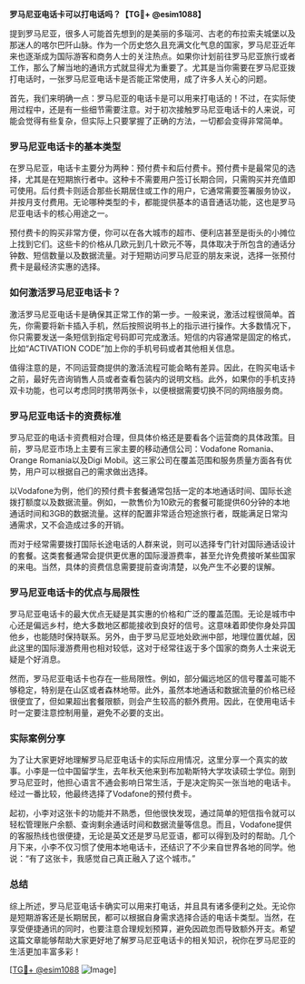 **罗马尼亚电话卡可以打电话吗？【TG💪+ @esim1088】**

提到罗马尼亚，很多人可能首先想到的是美丽的多瑙河、古老的布拉索夫城堡以及那迷人的喀尔巴阡山脉。作为一个历史悠久且充满文化气息的国家，罗马尼亚近年来也逐渐成为国际游客和商务人士的关注热点。如果你计划前往罗马尼亚旅行或者工作，那么了解当地的通讯方式就显得尤为重要了。尤其是当你需要在罗马尼亚拨打电话时，一张罗马尼亚电话卡是否能正常使用，成了许多人关心的问题。

首先，我们来明确一点：罗马尼亚的电话卡是可以用来打电话的！不过，在实际使用过程中，还是有一些细节需要注意。对于初次接触罗马尼亚电话卡的人来说，可能会觉得有些复杂，但实际上只要掌握了正确的方法，一切都会变得非常简单。

### 罗马尼亚电话卡的基本类型

在罗马尼亚，电话卡主要分为两种：预付费卡和后付费卡。预付费卡是最常见的选择，尤其是在短期旅行者中。这种卡不需要用户签订长期合同，只需购买并充值即可使用。后付费卡则适合那些长期居住或工作的用户，它通常需要签署服务协议，并按月支付费用。无论哪种类型的卡，都能提供基本的语音通话功能，这也是罗马尼亚电话卡的核心用途之一。

预付费卡的购买非常方便，你可以在各大城市的超市、便利店甚至是街头的小摊位上找到它们。这些卡的价格从几欧元到几十欧元不等，具体取决于所包含的通话分钟数、短信数量以及数据流量。对于短期访问罗马尼亚的朋友来说，选择一张预付费卡是最经济实惠的选择。

### 如何激活罗马尼亚电话卡？

激活罗马尼亚电话卡是确保其正常工作的第一步。一般来说，激活过程很简单。首先，你需要将新卡插入手机，然后按照说明书上的指示进行操作。大多数情况下，你只需要发送一条短信到指定号码即可完成激活。短信的内容通常是固定的格式，比如“ACTIVATION CODE”加上你的手机号码或者其他相关信息。

值得注意的是，不同运营商提供的激活流程可能会略有差异。因此，在购买电话卡之前，最好先咨询销售人员或者查看包装内的说明文档。此外，如果你的手机支持双卡功能，也可以考虑同时携带两张卡，以便根据需要切换不同的网络服务商。

### 罗马尼亚电话卡的资费标准

罗马尼亚的电话卡资费相对合理，但具体价格还是要看各个运营商的具体政策。目前，罗马尼亚市场上主要有三家主要的移动通信公司：Vodafone Romania、Orange Romania以及Digi Mobil。这三家公司在覆盖范围和服务质量方面各有优势，用户可以根据自己的需求做出选择。

以Vodafone为例，他们的预付费卡套餐通常包括一定的本地通话时间、国际长途拨打额度以及数据流量。例如，一款售价为10欧元的套餐可能提供60分钟的本地通话时间和3GB的数据流量。这样的配置非常适合短途旅行者，既能满足日常沟通需求，又不会造成过多的开销。

而对于经常需要拨打国际长途电话的人群来说，则可以选择专门针对国际通话设计的套餐。这类套餐通常会提供更优惠的国际漫游费率，甚至允许免费接听某些国家的来电。当然，具体的资费信息需要提前查询清楚，以免产生不必要的误解。

### 罗马尼亚电话卡的优点与局限性

罗马尼亚电话卡的最大优点无疑是其实惠的价格和广泛的覆盖范围。无论是城市中心还是偏远乡村，绝大多数地区都能接收到良好的信号。这意味着即使你身处异国他乡，也能随时保持联系。另外，由于罗马尼亚地处欧洲中部，地理位置优越，因此这里的国际漫游费用也相对较低，这对于经常往返于多个国家的商务人士来说无疑是个好消息。

然而，罗马尼亚电话卡也存在一些局限性。例如，部分偏远地区的信号覆盖可能不够稳定，特别是在山区或者森林地带。此外，虽然本地通话和数据流量的价格已经很便宜了，但如果超出套餐限额，则会产生较高的额外费用。因此，在使用电话卡时一定要注意控制用量，避免不必要的支出。

### 实际案例分享

为了让大家更好地理解罗马尼亚电话卡的实际应用情况，这里分享一个真实的故事。小李是一位中国留学生，去年秋天他来到布加勒斯特大学攻读硕士学位。刚到罗马尼亚时，他担心语言不通会影响日常生活，于是决定购买一张当地的电话卡。经过一番比较，他最终选择了Vodafone的预付费卡。

起初，小李对这张卡的功能并不熟悉，但他很快发现，通过简单的短信指令就可以轻松管理账户余额、查询剩余通话时间和数据流量等信息。而且，Vodafone提供的客服热线也很便捷，无论是英文还是罗马尼亚语，都可以得到及时的帮助。几个月下来，小李不仅习惯了使用本地电话卡，还结识了不少来自世界各地的同学。他说：“有了这张卡，我感觉自己真正融入了这个城市。”

### 总结

综上所述，罗马尼亚电话卡确实可以用来打电话，并且具有诸多便利之处。无论你是短期游客还是长期居民，都可以根据自身需求选择合适的电话卡类型。当然，在享受便捷通讯的同时，也要注意合理规划预算，避免因疏忽而导致额外开支。希望这篇文章能够帮助大家更好地了解罗马尼亚电话卡的相关知识，祝你在罗马尼亚的生活更加丰富多彩！

[[TG💪+ @esim1088](https://t.me/s/esim1088) ![Image](https://i.postimg.cc/4NQfJmqS/Snipaste-2025-05-13-00-14-12.png)]